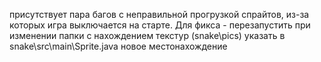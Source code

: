 присутствует пара багов с неправильной прогрузкой спрайтов, из-за которых игра выключается на старте. Для фикса - перезапустить
при изменении папки с нахождением текстур (snake\pics) указать в snake\src\main\Sprite.java новое местонахождение
